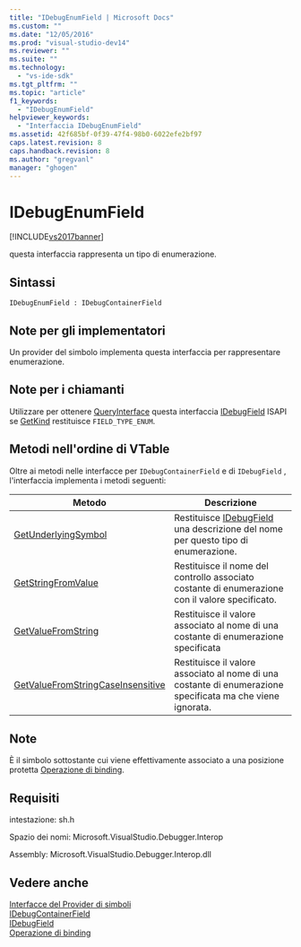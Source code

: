```yaml
---
title: "IDebugEnumField | Microsoft Docs"
ms.custom: ""
ms.date: "12/05/2016"
ms.prod: "visual-studio-dev14"
ms.reviewer: ""
ms.suite: ""
ms.technology: 
  - "vs-ide-sdk"
ms.tgt_pltfrm: ""
ms.topic: "article"
f1_keywords: 
  - "IDebugEnumField"
helpviewer_keywords: 
  - "Interfaccia IDebugEnumField"
ms.assetid: 42f685bf-0f39-47f4-98b0-6022efe2bf97
caps.latest.revision: 8
caps.handback.revision: 8
ms.author: "gregvanl"
manager: "ghogen"
---
```

# IDebugEnumField
[!INCLUDE[vs2017banner](../../../code-quality/includes/vs2017banner.md)]

questa interfaccia rappresenta un tipo di enumerazione.  
  
## Sintassi  
  
```  
IDebugEnumField : IDebugContainerField  
```  
  
## Note per gli implementatori  
 Un provider del simbolo implementa questa interfaccia per rappresentare enumerazione.  
  
## Note per i chiamanti  
 Utilizzare per ottenere [QueryInterface](/visual-cpp/atl/queryinterface) questa interfaccia [IDebugField](../../../extensibility/debugger/reference/idebugfield.md) ISAPI se [GetKind](../Topic/IDebugField::GetKind.md) restituisce `FIELD_TYPE_ENUM`.  
  
## Metodi nell'ordine di VTable  
 Oltre ai metodi nelle interfacce per `IDebugContainerField` e di `IDebugField` , l'interfaccia implementa i metodi seguenti:  
  
|Metodo|Descrizione|  
|------------|-----------------|  
|[GetUnderlyingSymbol](../../../extensibility/debugger/reference/idebugenumfield-getunderlyingsymbol.md)|Restituisce [IDebugField](../../../extensibility/debugger/reference/idebugfield.md) una descrizione del nome per questo tipo di enumerazione.|  
|[GetStringFromValue](../../../extensibility/debugger/reference/idebugenumfield-getstringfromvalue.md)|Restituisce il nome del controllo associato costante di enumerazione con il valore specificato.|  
|[GetValueFromString](../../../extensibility/debugger/reference/idebugenumfield-getvaluefromstring.md)|Restituisce il valore associato al nome di una costante di enumerazione specificata|  
|[GetValueFromStringCaseInsensitive](../Topic/IDebugEnumField::GetValueFromStringCaseInsensitive.md)|Restituisce il valore associato al nome di una costante di enumerazione specificata ma che viene ignorata.|  
  
## Note  
 È il simbolo sottostante cui viene effettivamente associato a una posizione protetta [Operazione di binding](../../../extensibility/debugger/reference/idebugbinder-bind.md).  
  
## Requisiti  
 intestazione: sh.h  
  
 Spazio dei nomi: Microsoft.VisualStudio.Debugger.Interop  
  
 Assembly: Microsoft.VisualStudio.Debugger.Interop.dll  
  
## Vedere anche  
 [Interfacce del Provider di simboli](../../../extensibility/debugger/reference/symbol-provider-interfaces.md)   
 [IDebugContainerField](../../../extensibility/debugger/reference/idebugcontainerfield.md)   
 [IDebugField](../../../extensibility/debugger/reference/idebugfield.md)   
 [Operazione di binding](../../../extensibility/debugger/reference/idebugbinder-bind.md)